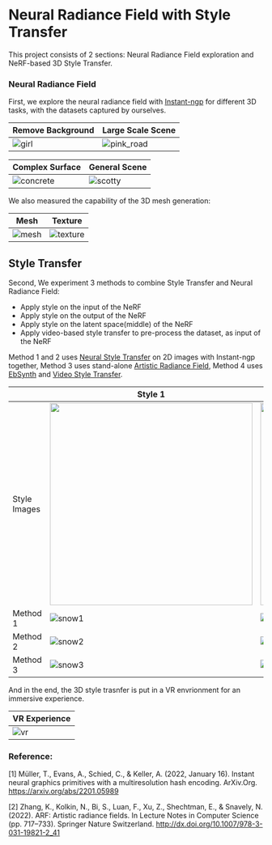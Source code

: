 # Neural Radiance Field with Style Transfer

This project consists of 2 sections: Neural Radiance Field exploration and NeRF-based 3D Style Transfer.

### Neural Radiance Field
First, we explore the neural radiance field with [Instant-ngp](https://github.com/NVlabs/instant-ngp) for different 3D tasks, with the datasets captured by ourselves.

| Remove Background  |  Large Scale Scene |
|---|---|
| ![girl](/media/girl.gif)  | ![pink_road](/media/pink_road.gif)  |

| Complex Surface  |  General Scene |
|---|---|
|  ![concrete](/media/concrete.gif) | ![scotty](/media/scotty.gif)  |

We also measured the capability of the 3D mesh generation:

| Mesh  |  Texture |
|---|---|
| ![mesh](/media/Snipaste_2022-11-29_13-17-48.jpg) |  ![texture](/media/Snipaste_2022-11-29_13-15-08.jpg)  |

## Style Transfer

Second, We experiment 3 methods to combine Style Transfer and Neural Radiance Field:
- Apply style on the input of the NeRF
- Apply style on the output of the NeRF
- Apply style on the latent space(middle) of the NeRF
- Apply video-based style transfer to pre-process the dataset, as input of the NeRF

Method 1 and 2 uses [Neural Style Transfer](https://github.com/crowsonkb/style-transfer-pytorch) on 2D images with Instant-ngp together, Method 3 uses stand-alone [Artistic Radiance Field](https://github.com/Kai-46/ARF-svox2), Method 4 uses [EbSynth](https://ebsynth.com/) and [Video Style Transfer](https://github.com/manuelruder/fast-artistic-videos).


| | Style 1  |  Style 2 |
|-|---|---|
| Style Images | <img src="/media/135.jpg" width="400">  | <img src="/media/14.jpg" width="400"> |
| Method 1 | ![snow1](/media/scotty_style_snow.gif) | ![vangogh1](/media/scotty_style_vangogh.gif) |
| Method 2 | ![snow2](/media/scotty_o_snow.gif) | ![vangogh2](/media/scotty_o_vangogh.gif) |
| Method 3 |  ![snow3](/media/scotty_arf_snow.gif) | ![vangogh3](/media/scotty_arf_vangogh.gif)  |

And in the end, the 3D style trasnfer is put in a VR envrionment for an immersive experience.

| VR Experience  |
|--|
| ![vr](/media/VR.gif) |


### Reference:
[1] Müller, T., Evans, A., Schied, C., & Keller, A. (2022, January 16). Instant neural graphics primitives with a multiresolution hash encoding. ArXiv.Org. https://arxiv.org/abs/2201.05989 

[2] Zhang, K., Kolkin, N., Bi, S., Luan, F., Xu, Z., Shechtman, E., & Snavely, N. (2022). ARF: Artistic radiance fields. In Lecture Notes in Computer Science (pp. 717–733). Springer Nature Switzerland. http://dx.doi.org/10.1007/978-3-031-19821-2_41  
